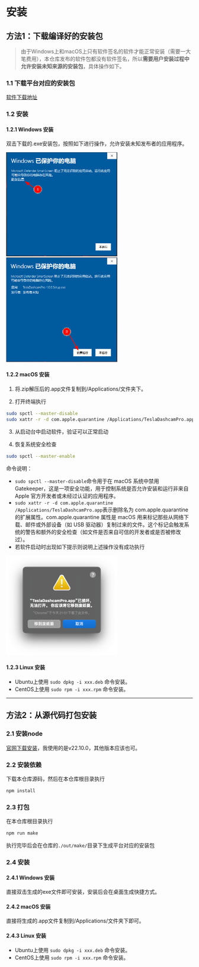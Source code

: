 # 安装

## 方法1：下载编译好的安装包

> 由于Windows上和macOS上只有软件签名的软件才能正常安装（需要一大笔费用），本仓库发布的软件包都没有软件签名，所以**需要用户安装过程中允许安装未知来源的安装包**，具体操作如下。

### 1.1 下载平台对应的安装包

[软件下载地址](https://github.com/JustForFunOk/tesla_dashcam_pro/releases)

### 1.2 安装

#### 1.2.1 Windows 安装
双击下载的.exe安装包，按照如下进行操作，允许安装未知发布者的应用程序。

<img src="./docs/images/windows_install1.png" alt="windows安装1" width="300" style="display: inline-block; margin-right: 10px;">
<img src="./docs/images/windows_install2.png" alt="windows安装2" width="300" style="display:inline-block;">

#### 1.2.2 macOS 安装

1. 将.zip解压后的.app文件复制到/Applications/文件夹下。

2. 打开终端执行
``` bash
sudo spctl --master-disable
sudo xattr -r -d com.apple.quarantine /Applications/TeslaDashcamPro.app
```

3. 从启动台中启动软件，验证可以正常启动

4. 恢复系统安全检查
``` bash
sudo spctl --master-enable
```

命令说明：
* `sudo spctl --master-disable`命令用于在 macOS 系统中禁用 Gatekeeper，这是一项安全功能，用于控制系统是否允许安装和运行非来自 Apple 官方开发者或未经过认证的应用程序。
* `sudo xattr -r -d com.apple.quarantine /Applications/TeslaDashcamPro.app`表示删除名为 com.apple.quarantine 的扩展属性。com.apple.quarantine 属性是 macOS 用来标记那些从网络下载、邮件或外部设备（如 USB 驱动器）复制过来的文件。这个标记会触发系统的警告和额外的安全检查（如文件是否来自可信的开发者或是否被修改过）。
* 若软件启动时出现如下提示则说明上述操作没有成功执行
<img src="./docs/images/macos_warning.png" alt="macos警告" width="300">


#### 1.2.3 Linux 安装
* Ubuntu上使用 `sudo dpkg -i xxx.deb` 命令安装。
* CentOS上使用 `sudo rpm -i xxx.rpm` 命令安装。


---


## 方法2：从源代码打包安装

### 2.1 安装node

[官网下载安装](https://nodejs.org/en/download/package-manager)，我使用的是v22.10.0，其他版本应该也可。

### 2.2 安装依赖
下载本仓库源码，然后在本仓库根目录执行
``` bash
npm install
```

### 2.3 打包
在本仓库根目录执行
``` bash
npm run make
```
执行完毕后会在仓库的`./out/make/`目录下生成平台对应的安装包

### 2.4 安装

#### 2.4.1 Windows 安装
直接双击生成的exe文件即可安装，安装后会在桌面生成快捷方式。

#### 2.4.2 macOS 安装
直接将生成的.app文件复制到/Applications/文件夹下即可。

#### 2.4.3 Linux 安装
* Ubuntu上使用 `sudo dpkg -i xxx.deb` 命令安装。
* CentOS上使用 `sudo rpm -i xxx.rpm` 命令安装。
